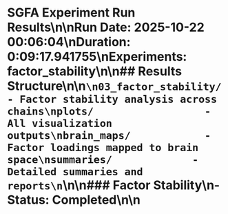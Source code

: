 # SGFA Experiment Run Results\n\n**Run Date:** 2025-10-22 00:06:04\n**Duration:** 0:09:17.941755\n**Experiments:** factor_stability\n\n## Results Structure\n\n```\n03_factor_stability/        - Factor stability analysis across chains\nplots/                  - All visualization outputs\nbrain_maps/            - Factor loadings mapped to brain space\nsummaries/             - Detailed summaries and reports\n```\n\n### Factor Stability\n- Status: Completed\n\n